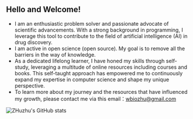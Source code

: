 ## Hello and Welcome! 




- I am an enthusiastic problem solver and passionate advocate of scientific advancements. With a strong background in programming, I leverage this tool to contribute to the field of artificial intelligence (AI) in drug discovery.
- I am active in open science (open source). My goal is to remove all the barriers in the way of knowledge.
- As a dedicated lifelong learner, I have honed my skills through self-study, leveraging a multitude of online resources including courses and books. This self-taught approach has empowered me to continuously expand my expertise in computer science and shape my unique perspective.
- To learn more about my journey and the resources that have influenced my growth, please contact me via this email：wbiozhu@gmail.com



<!-- ![](https://github-readme-stats.vercel.app/api?username=jinzhuwei&theme=dark) -->
<!-- <a href=""> <img align="center" src="[https://github-readme-stats-sigma-five.vercel.app/api/top-langs/?username=jinzhuwei](https://github-readme-stats.vercel.app/api?username=jinzhuwei)&theme=react&line_height=40&hide=css"/> </a> -->
![ZHuzhu's GitHub stats](https://github-readme-stats-sigma-five.vercel.app/api?username=jinzhuwei&show_icons=true&theme=react)

